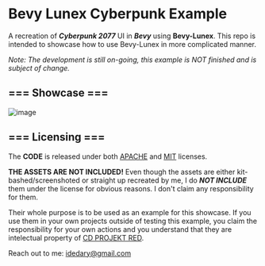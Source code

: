 # Bevy Lunex Cyberpunk Example

A recreation of ***Cyberpunk 2077*** UI in ***Bevy*** using **Bevy-Lunex**. This repo is intended to showcase how to use Bevy-Lunex in more complicated manner.

*Note: The development is still on-going, this example is NOT finished and is subject of change.*

## === Showcase ===
![image](https://github.com/bytestring-net/bevy_lunex/assets/49441831/73d96dd1-d851-4a9f-9d58-11aba63e579d)

## === Licensing ===
The **CODE** is released under both [APACHE](./LICENSE-APACHE) and [MIT](./LICENSE-MIT) licenses.

**THE ASSETS ARE NOT INCLUDED!** Even though the assets are either kit-bashed/screenshoted or straight up recreated by me, I do ***NOT INCLUDE*** them under the license for obvious reasons. I don't claim any responsibility for them.

Their whole purpose is to be used as an example for this showcase. If you use them in your own projects outside of testing this example, you claim the responsibility for your own actions and you understand that they are intelectual property of [CD PROJEKT RED](https://www.cdprojekt.com/en/).

Reach out to me: idedary@gmail.com
